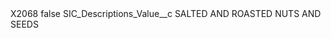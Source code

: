 <?xml version="1.0" encoding="UTF-8"?>
<CustomMetadata xmlns="http://soap.sforce.com/2006/04/metadata" xmlns:xsi="http://www.w3.org/2001/XMLSchema-instance" xmlns:xsd="http://www.w3.org/2001/XMLSchema">
    <label>X2068</label>
    <protected>false</protected>
    <values>
        <field>SIC_Descriptions_Value__c</field>
        <value xsi:type="xsd:string">SALTED AND ROASTED NUTS AND SEEDS</value>
    </values>
</CustomMetadata>
